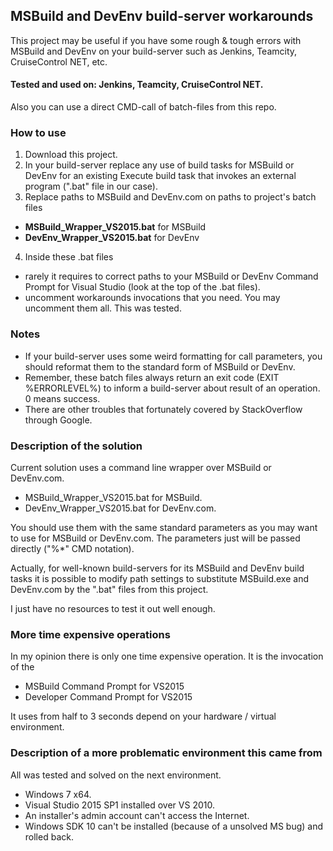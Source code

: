 ## MSBuild and DevEnv build-server workarounds

This project may be useful if you have some rough & tough errors with MSBuild and DevEnv on your build-server such as Jenkins, Teamcity, CruiseControl NET, etc.

#### Tested and used on: Jenkins, Teamcity, CruiseControl NET.

Also you can use a direct CMD-call of batch-files from this repo.

### How to use

1. Download this project.
2. In your build-server replace any use of build tasks for MSBuild or DevEnv for an existing Execute build task that invokes an external program (".bat" file in our case).
3. Replace paths to MSBuild and DevEnv.com on paths to project's batch files
  * **MSBuild_Wrapper_VS2015.bat** for MSBuild
  * **DevEnv_Wrapper_VS2015.bat** for DevEnv
4. Inside these .bat files
  * rarely it requires to correct paths to your MSBuild or DevEnv Command Prompt for Visual Studio (look at the top of the .bat files).
  * uncomment workarounds invocations that you need. You may uncomment them all. This was tested.

### Notes
* If your build-server uses some weird formatting for call parameters, you should reformat them to the standard form of MSBuild or DevEnv.
* Remember, these batch files always return an exit code (EXIT %ERRORLEVEL%) to inform a build-server about result of an operation. 0 means success.
* There are other troubles that fortunately covered by StackOverflow through Google.

### Description of the solution

Current solution uses a command line wrapper over MSBuild or DevEnv.com.
* MSBuild_Wrapper_VS2015.bat for MSBuild.
* DevEnv_Wrapper_VS2015.bat for DevEnv.com.

You should use them with the same standard parameters as you may want to use for MSBuild or DevEnv.com. The parameters just will be passed directly ("%*" CMD notation).

Actually, for well-known build-servers for its MSBuild and DevEnv build tasks it is possible to modify path settings to substitute MSBuild.exe and DevEnv.com by the ".bat" files from this project.

I just have no resources to test it out well enough.

### More time expensive operations
In my opinion there is only one time expensive operation.
It is the invocation of the
* MSBuild Command Prompt for VS2015
* Developer Command Prompt for VS2015

It uses from half to 3 seconds depend on your hardware / virtual environment.

### Description of a more problematic environment this came from
All was tested and solved on the next environment.

* Windows 7 x64.
* Visual Studio 2015 SP1 installed over VS 2010.
* An installer's admin account can't access the Internet.
* Windows SDK 10 can't be installed (because of a unsolved MS bug) and rolled back.

